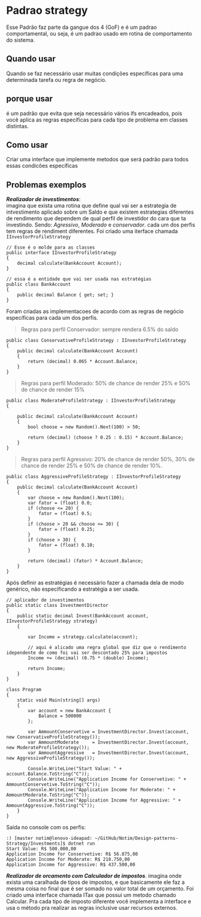 
# Padrao strategy

Esse Padrão faz parte da gangue dos 4 (GoF) e é um padrao comportamental, ou seja, é um padrao usado em rotina de comportamento do sistema.

## Quando usar  

Quando se faz necessário usar muitas condições específicas para uma determinada tarefa ou regra de negócio.

## porque usar

é um padrão que evita que seja necessário vários ifs encadeados,
pois você aplica as regras específicas para cada tipo de problema em classes distintas.

## Como usar  

Criar uma interface que implemente metodos que será padrão para todos essas condicões específicas

## Problemas exemplos  

**_Realizador de investimentos_**:  
imagina que exista uma rotina que define qual vai ser a estrategia de intvestimento aplicado sobre um Saldo
e que existem estrategias diferentes de rendimento que dependem de qual perfil de investidor do cara que ta investindo.
Sendo: _Agressivo_, _Moderado_ e _conservador_.
cada um dos perfis tem regras de rendiment diferentes.
Foi criado uma iterface chamada `IInvestorProfileStrategy`

```CSharp
// Esse é o molde para as classes
public interface IInvestorProfileStrategy
{
    decimal calculate(BankAccount Account);
}
```

```CSharp
// essa é a entidade que vai ser usada nas estratégias
public class BankAccount
{
    public decimal Balance { get; set; }
}
```

Foram criadas as implementacoes de acordo com as regras de negócio específicas para cada um dos perfis.

> Regras para perfil Conservador: sempre rendera 6.5% do saldo

```CSharp
public class ConservativeProfileStrategy : IInvestorProfileStrategy
{
    public decimal calculate(BankAccount Account)
    {
        return (decimal) 0.065 * Account.Balance;
    }
}
```

> Regras para perfil Moderado: 50% de chance de render 25% e 50% de chance de render 15%

```CSharp
public class ModerateProfileStrategy : IInvestorProfileStrategy
{

    public decimal calculate(BankAccount Account)
    {
        bool choose = new Random().Next(100) > 50;

        return (decimal) (choose ? 0.25 : 0.15) * Account.Balance;
    }
}
```

> Regras para perfil Agressivo: 20% de chance de render 50%, 30% de chance de render 25% e 50% de chance de render 10%.

```CSharp
public class AggressiveProfileStrategy : IInvestorProfileStrategy
{
    public decimal calculate(BankAccount Account)
    {
        var choose = new Random().Next(100);
        var fator = (float) 0.0;
        if (choose <= 20) {
            fator = (float) 0.5;
        }
        if (choose > 20 && choose <= 30) {
            fator = (float) 0.25;
        }
        if (choose > 30) {
            fator = (float) 0.10;
        }

        return (decimal) (fator) * Account.Balance;
    }
}
```

Após definir as estratégias é necessário fazer a chamada dela de modo genérico, não especificando a estratégia a ser usada.

```CSharp
// aplicador de investimentos
public static class InvestmentDirector
{
    public static decimal Invest(BankAccount account, IInvestorProfileStrategy strategy)
    {

        var Income = strategy.calculate(account);

        // aqui é alicado uma regra global que diz que o rendimento idependente de como foi vai ser descontado 25% para impostos
        Income += (decimal) (0.75 * (double) Income);

        return Income;
    }
}
```

```CSharp
class Program
{
    static void Main(string[] args)
    {
        var account = new BankAccount {
            Balance = 500000
        };

        var AmmountConservetive = InvestmentDirector.Invest(account, new ConservativeProfileStrategy());
        var AmmountModerate     = InvestmentDirector.Invest(account, new ModerateProfileStrategy());
        var AmmountAggressive   = InvestmentDirector.Invest(account, new AggressiveProfileStrategy());

        Console.WriteLine("Start Value: " + account.Balance.ToString("C"));
        Console.WriteLine("Application Income for Conservetive: " + AmmountConservetive.ToString("C"));
        Console.WriteLine("Application Income for Moderate: " + AmmountModerate.ToString("C"));
        Console.WriteLine("Application Income for Aggressive: " + AmmountAggressive.ToString("C"));
    }
}
```

Saída no console com os perfis:

```Console
:) [master notim@lenovo-ideapad: ~/GitHub/Notim/Design-patterns-Strategy/Investments]$ dotnet run
Start Value: R$ 500.000,00
Application Income for Conservetive: R$ 56.875,00
Application Income for Moderate: R$ 218.750,00
Application Income for Aggressive: R$ 437.500,00
```

**_Realizador de orcamento com Calculador de impostos_**.
imagina onde exista uma caralhada de tipos de impostos, e que basicamente ele faz a mesma coisa no final que é
ser somado no valor total de um orçamento. Foi criado uma interface chamada ITax que possui um metodo chamado Calcular. Pra cada tipo de imposto diferente você implementa a interface e usa o método pra realizar as regras inclusive usar recursos externos.
